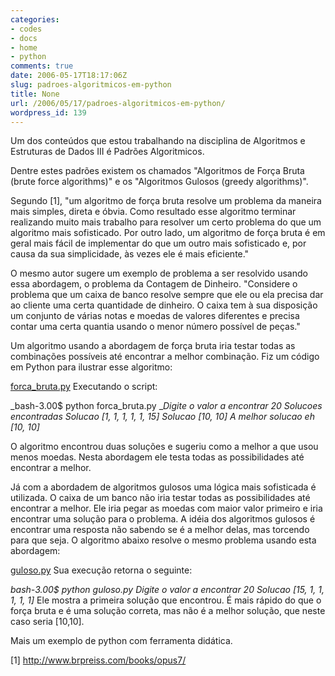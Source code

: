 ```yaml
---
categories:
- codes
- docs
- home
- python
comments: true
date: 2006-05-17T18:17:06Z
slug: padroes-algoritmicos-em-python
title: None
url: /2006/05/17/padroes-algoritmicos-em-python/
wordpress_id: 139
---
```


Um dos conteúdos que estou trabalhando na disciplina de Algoritmos e Estruturas de Dados III é Padrões Algoritmicos.

Dentre estes padrões existem os chamados "Algoritmos de Força Bruta (brute force algorithms)" e os "Algoritmos Gulosos (greedy algorithms)".

Segundo [1], "um  algoritmo de força bruta resolve um problema da maneira mais simples, direta e óbvia. Como resultado esse algoritmo terminar realizando muito mais trabalho para resolver um certo problema do que um algoritmo mais sofisticado. Por outro lado, um algoritmo de força bruta é em geral mais fácil de implementar do que um outro mais sofisticado e, por causa da sua simplicidade, às vezes ele é mais eficiente."

O mesmo autor sugere um exemplo de problema a ser resolvido usando essa abordagem, o problema da Contagem de Dinheiro. "Considere o problema que um caixa de banco resolve sempre que ele ou ela precisa dar ao cliente uma certa quantidade de dinheiro. O caixa tem à sua disposição um conjunto de várias notas e moedas de valores diferentes e precisa contar uma certa quantia usando o menor número possível de peças."

Um algoritmo usando a abordagem de força bruta iria testar todas as combinações possíveis até encontrar a melhor combinação. Fiz um código em Python para ilustrar esse algoritmo:

[forca_bruta.py](/codes/forca_bruta.py)
Executando o script:

_bash-3.00$ python forca_bruta.py
__Digite o valor a encontrar
20
Solucoes encontradas
Solucao [1, 1, 1, 1, 1, 15]
Solucao [10, 10]
A melhor solucao eh
[10, 10]_

O algoritmo encontrou duas soluções e sugeriu como a melhor a que usou menos moedas. Nesta abordagem ele testa todas as possibilidades até encontrar a melhor.

Já com a abordadem de algoritmos gulosos uma lógica mais sofisticada é utilizada. O caixa de um banco não iria testar todas as possibilidades até encontrar a melhor. Ele iria pegar as moedas com maior valor primeiro e iria encontrar uma solução para o problema. A idéia dos algoritmos gulosos é encontrar uma resposta não sabendo se é a melhor delas, mas torcendo para que seja. O algoritmo abaixo resolve o mesmo problema usando esta abordagem:

[guloso.py](/codes/guloso.py)
Sua execução retorna o seguinte:

_bash-3.00$ python guloso.py
Digite o valor a encontrar
20
Solucao
[15, 1, 1, 1, 1, 1]_
Ele mostra a primeira solução que encontrou. É mais rápido do que o força bruta e é uma solução correta, mas não é a melhor solução, que neste caso seria [10,10].

Mais um exemplo de python com ferramenta didática.

[1] [http://www.brpreiss.com/books/opus7/ ](http://www.brpreiss.com/books/opus7/)
